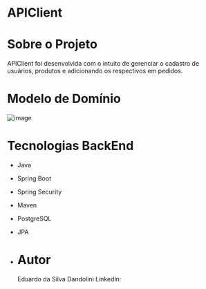# APIClient 

# Sobre o Projeto 

APIClient foi desenvolvida com o intuito de gerenciar o cadastro de usuários, produtos e adicionando os respectivos em pedidos.

# Modelo de Domínio 
![image](https://github.com/EduardoDandolini/APIClientV2/assets/130665098/d071839f-6dc1-4a05-8acb-04b3f96f90b8)

# Tecnologias BackEnd
- Java
- Spring Boot
- Spring Security
- Maven
- PostgreSQL
- JPA

- # Autor
   Eduardo da Silva Dandolini
  Linkedln: 
